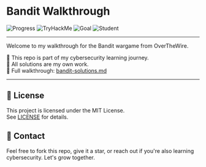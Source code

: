 # Bandit Walkthrough

![Progress](https://img.shields.io/badge/Bandit%20Level-13%20of%2026-yellowgreen)
![TryHackMe](https://img.shields.io/badge/TryHackMe-Active-red)
![Goal](https://img.shields.io/badge/Goal-60k%2Fyr%20SOC%20Job-green)
![Student](https://img.shields.io/badge/CSU%20Global-Cybersecurity%20Cert-blue)

---

Welcome to my walkthrough for the Bandit wargame from OverTheWire.

🧠 This repo is part of my cybersecurity learning journey.  
📂 All solutions are my own work.  
📖 Full walkthrough: [bandit-solutions.md](./bandit-solutions.md)

---

## 🔐 License

This project is licensed under the MIT License.  
See [LICENSE](./LICENSE) for details.
## 👋 Contact

Feel free to fork this repo, give it a star, or reach out if you're also learning cybersecurity. Let's grow together.
